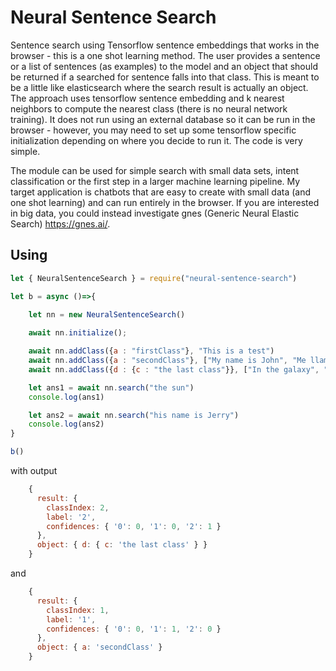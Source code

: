 # Neural Sentence Search
Sentence search using Tensorflow sentence embeddings that works in the browser - this is a one shot learning method.  The user provides a sentence or a list of sentences (as examples) to the model and an object
that should be returned if a searched for sentence falls into that class. This is meant to be a little like elasticsearch where the search result is actually an
object.  The approach uses tensorflow sentence embedding and k nearest neighbors to compute the nearest class (there is no neural network training).  It does not run using an external database
so it can be run in the browser - however, you may need to set up some tensorflow specific initialization depending on where you decide to run it.  The code is very simple.

The module can be used for simple search with small data sets, intent classification or the first step in a larger machine learning pipeline.  My target application is chatbots that are easy to create with small data (and one shot learning) and can run entirely in the browser.  If you are interested in big data, you could instead investigate gnes (Generic Neural Elastic Search) https://gnes.ai/.

## Using

``` javascript
let { NeuralSentenceSearch } = require("neural-sentence-search")

let b = async ()=>{
    
    let nn = new NeuralSentenceSearch()

    await nn.initialize();

    await nn.addClass({a : "firstClass"}, "This is a test")
    await nn.addClass({a : "secondClass"}, ["My name is John", "Me llamo Sarah"])
    await nn.addClass({d : {c : "the last class"}}, ["In the galaxy", "solar system"])

    let ans1 = await nn.search("the sun")
    console.log(ans1)

    let ans2 = await nn.search("his name is Jerry")
    console.log(ans2)
}

b()
```
with output
```javascript
    {
      result: {
        classIndex: 2,
        label: '2',
        confidences: { '0': 0, '1': 0, '2': 1 }
      },
      object: { d: { c: 'the last class' } }
    }
```
and
```javascript
    {
      result: {
        classIndex: 1,
        label: '1',
        confidences: { '0': 0, '1': 1, '2': 0 }
      },
      object: { a: 'secondClass' }
    }

```
